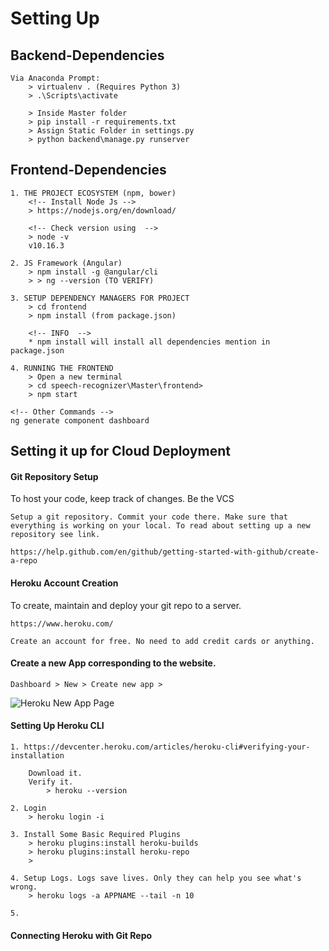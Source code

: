 # Setting Up

## Backend-Dependencies
```
Via Anaconda Prompt:
	> virtualenv . (Requires Python 3)
	> .\Scripts\activate

	> Inside Master folder
	> pip install -r requirements.txt
	> Assign Static Folder in settings.py
	> python backend\manage.py runserver

```

## Frontend-Dependencies
```
1. THE PROJECT ECOSYSTEM (npm, bower)
	<!-- Install Node Js -->
	> https://nodejs.org/en/download/

	<!-- Check version using  -->
	> node -v
	v10.16.3

2. JS Framework (Angular)
	> npm install -g @angular/cli
	> > ng --version (TO VERIFY)

3. SETUP DEPENDENCY MANAGERS FOR PROJECT
	> cd frontend
	> npm install (from package.json)

	<!-- INFO  -->
	* npm install will install all dependencies mention in package.json

4. RUNNING THE FRONTEND
	> Open a new terminal
	> cd speech-recognizer\Master\frontend>
	> npm start

<!-- Other Commands -->
ng generate component dashboard
```	

## Setting it up for Cloud Deployment

#### Git Repository Setup
To host your code, keep track of changes. Be the VCS
```
Setup a git repository. Commit your code there. Make sure that everything is working on your local. To read about setting up a new repository see link.

https://help.github.com/en/github/getting-started-with-github/create-a-repo
```

#### Heroku Account Creation
To create, maintain and deploy your git repo to a server.

```
https://www.heroku.com/

Create an account for free. No need to add credit cards or anything.
```

#### Create a new App corresponding to the website.
```
Dashboard > New > Create new app > 
```
![Heroku New App Page](relative/documentations/images/heroku_start_new_app.png?raw=true "Heroku New App Page")

#### Setting Up Heroku CLI
```
1. https://devcenter.heroku.com/articles/heroku-cli#verifying-your-installation

	Download it.
	Verify it.
		> heroku --version

2. Login
	> heroku login -i

3. Install Some Basic Required Plugins
	> heroku plugins:install heroku-builds
	> heroku plugins:install heroku-repo
	> 

4. Setup Logs. Logs save lives. Only they can help you see what's wrong.
	> heroku logs -a APPNAME --tail -n 10

5. 
```

#### Connecting Heroku with Git Repo